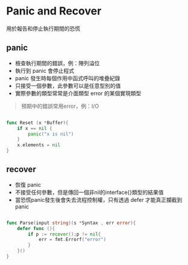 # Panic and Recover

用於報告和停止執行期間的恐慌

## panic

* 檢查執行期間的錯誤，例：陣列溢位
* 執行到 panic 會停止程式
* panic 發生時每個作用中函式呼叫的堆疊紀錄
* 只接受一個參數，此參數可以是任意型別的值
* 實際參數的類型常常是介面類型 error 的某個實現類型

> 預期中的錯誤常用error，例：I/O

```go

func Reset (x *Buffer){
    if x == nil {
        panic("x is nil")
    }
    x.elements = nil 
}

```


## recover

* 恢復 panic
* 不接受任何參數，但是傳回一個非nil的interface{}類型的結果值
* 當恐慌panic發生後會失去流程控制權，只有透過 defer 才能真正攔截到 panic

```go 

func Parse(input string)(s *Syntax , err error){
    defer func (){
        if p := recover();p != nil{
            err = fmt.Errorf("error")
        }
    }()
}

```